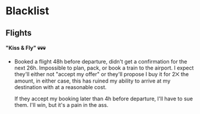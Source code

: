 # Blacklist


## Flights

#### "Kiss & Fly" 💀💀💀

 - Booked a flight 48h before departure, didn't get a confirmation for
   the next 26h.  Impossible to plan, pack, or book a train to the
   airport.  I expect they'll either not "accept my offer" or they'll
   propose I buy it for 2⨉ the amount, in either case, this has ruined
   my ability to arrive at my destination with at a reasonable cost.

   If they accept my booking later than 4h before departure, I'll have
   to sue them.  I'll win, but it's a pain in the ass.
